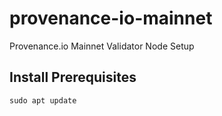 # provenance-io-mainnet
Provenance.io Mainnet Validator Node Setup

## Install Prerequisites

```
sudo apt update
```
